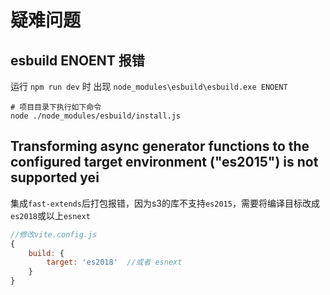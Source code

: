 # 疑难问题

## esbuild ENOENT 报错
运行 `npm run dev` 时 出现 `node_modules\esbuild\esbuild.exe ENOENT`
```shell
# 项目目录下执行如下命令
node ./node_modules/esbuild/install.js
```

## Transforming async generator functions to the configured target environment ("es2015") is not supported yei
集成`fast-extends`后打包报错，因为s3的库不支持`es2015`，需要将编译目标改成`es2018`或以上`esnext`

```js
//修改vite.config.js
{
    build: {
        target: 'es2018'  //或者 esnext
    }
}
```
